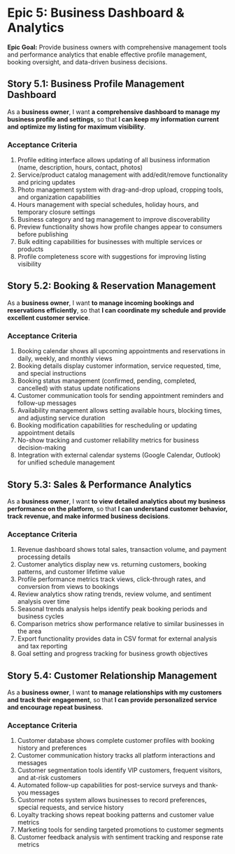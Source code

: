 # Epic 5: Business Dashboard & Analytics

**Epic Goal:** Provide business owners with comprehensive management tools and performance analytics that enable effective profile management, booking oversight, and data-driven business decisions.

## Story 5.1: Business Profile Management Dashboard

As a **business owner**,
I want **a comprehensive dashboard to manage my business profile and settings**,
so that **I can keep my information current and optimize my listing for maximum visibility**.

### Acceptance Criteria
1. Profile editing interface allows updating of all business information (name, description, hours, contact, photos)
2. Service/product catalog management with add/edit/remove functionality and pricing updates
3. Photo management system with drag-and-drop upload, cropping tools, and organization capabilities
4. Hours management with special schedules, holiday hours, and temporary closure settings
5. Business category and tag management to improve discoverability
6. Preview functionality shows how profile changes appear to consumers before publishing
7. Bulk editing capabilities for businesses with multiple services or products
8. Profile completeness score with suggestions for improving listing visibility

## Story 5.2: Booking & Reservation Management

As a **business owner**,
I want **to manage incoming bookings and reservations efficiently**,
so that **I can coordinate my schedule and provide excellent customer service**.

### Acceptance Criteria
1. Booking calendar shows all upcoming appointments and reservations in daily, weekly, and monthly views
2. Booking details display customer information, service requested, time, and special instructions
3. Booking status management (confirmed, pending, completed, cancelled) with status update notifications
4. Customer communication tools for sending appointment reminders and follow-up messages
5. Availability management allows setting available hours, blocking times, and adjusting service duration
6. Booking modification capabilities for rescheduling or updating appointment details
7. No-show tracking and customer reliability metrics for business decision-making
8. Integration with external calendar systems (Google Calendar, Outlook) for unified schedule management

## Story 5.3: Sales & Performance Analytics

As a **business owner**,
I want **to view detailed analytics about my business performance on the platform**,
so that **I can understand customer behavior, track revenue, and make informed business decisions**.

### Acceptance Criteria
1. Revenue dashboard shows total sales, transaction volume, and payment processing details
2. Customer analytics display new vs. returning customers, booking patterns, and customer lifetime value
3. Profile performance metrics track views, click-through rates, and conversion from views to bookings
4. Review analytics show rating trends, review volume, and sentiment analysis over time
5. Seasonal trends analysis helps identify peak booking periods and business cycles
6. Comparison metrics show performance relative to similar businesses in the area
7. Export functionality provides data in CSV format for external analysis and tax reporting
8. Goal setting and progress tracking for business growth objectives

## Story 5.4: Customer Relationship Management

As a **business owner**,
I want **to manage relationships with my customers and track their engagement**,
so that **I can provide personalized service and encourage repeat business**.

### Acceptance Criteria
1. Customer database shows complete customer profiles with booking history and preferences
2. Customer communication history tracks all platform interactions and messages
3. Customer segmentation tools identify VIP customers, frequent visitors, and at-risk customers
4. Automated follow-up capabilities for post-service surveys and thank-you messages
5. Customer notes system allows businesses to record preferences, special requests, and service history
6. Loyalty tracking shows repeat booking patterns and customer value metrics
7. Marketing tools for sending targeted promotions to customer segments
8. Customer feedback analysis with sentiment tracking and response rate metrics
